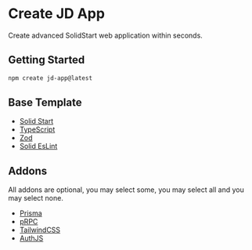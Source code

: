 # Create JD App

Create advanced SolidStart web application within seconds.

## Getting Started

```bash
npm create jd-app@latest
```

## Base Template

- [Solid Start](https://github.com/solidjs/solid-start)
- [TypeScript](https://github.com/microsoft/TypeScript)
- [Zod](https://github.com/colinhacks/zod)
- [Solid EsLint](https://github.com/solidjs-community/eslint-plugin-solid)

## Addons

All addons are optional, you may select some, you may select all and you may select none.

- [Prisma](https://github.com/prisma/prisma)
- [pRPC](https://github.com/solidjs-community/mediakit/tree/main/packages/prpc)
- [TailwindCSS](https://github.com/tailwindlabs/tailwindcss)
- [AuthJS](https://github.com/solidjs-community/mediakit/tree/main/packages/auth)
